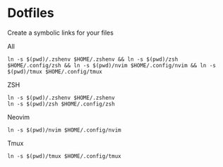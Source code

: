 # Dotfiles

Create a symbolic links for your files

All
```
ln -s $(pwd)/.zshenv $HOME/.zshenv && ln -s $(pwd)/zsh $HOME/.config/zsh && ln -s $(pwd)/nvim $HOME/.config/nvim && ln -s $(pwd)/tmux $HOME/.config/tmux
```

ZSH
```
ln -s $(pwd)/.zshenv $HOME/.zshenv
ln -s $(pwd)/zsh $HOME/.config/zsh
```

Neovim
```
ln -s $(pwd)/nvim $HOME/.config/nvim
```

Tmux
```
ln -s $(pwd)/tmux $HOME/.config/tmux
```
